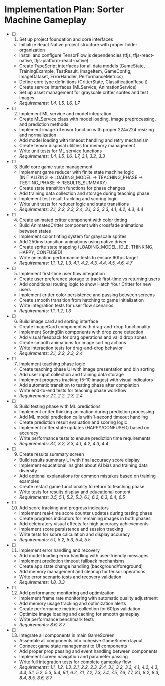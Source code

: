 # Implementation Plan: Sorter Machine Gameplay

- [ ] 1. Set up project foundation and core interfaces

  - Initialize React Native project structure with proper folder organization
  - Install and configure TensorFlow.js dependencies (tfjs, tfjs-react-native, tfjs-platform-react-native)
  - Create TypeScript interfaces for all data models (GameState, TrainingExample, TestResult, ImageItem, GameConfig, ImageDataset, ErrorHandler, PerformanceMetrics)
  - Define core type definitions (CritterState, ClassificationResult)
  - Create service interfaces (MLService, AnimationService)
  - Set up asset management for grayscale critter sprites and test images
  - _Requirements: 1.4, 1.5, 1.6, 1.7_

- [ ] 2. Implement ML service and model integration

  - Create MLService class with model loading, image preprocessing, and prediction methods
  - Implement imageToTensor function with proper 224x224 resizing and normalization
  - Add model loading with timeout handling and retry mechanism
  - Create tensor disposal utilities for memory management
  - Write unit tests for ML service functions
  - _Requirements: 1.4, 1.5, 1.6, 1.7, 3.1, 3.2, 3.3_

- [ ] 3. Build core game state management

  - Implement game reducer with finite state machine logic (INITIALIZING → LOADING_MODEL → TEACHING_PHASE → TESTING_PHASE → RESULTS_SUMMARY)
  - Create state transition functions for phase changes
  - Add training data collection and storage during teaching phase
  - Implement test result tracking and scoring logic
  - Write unit tests for reducer logic and state transitions
  - _Requirements: 2.1, 2.2, 2.3, 2.4, 3.1, 3.2, 3.3, 4.1, 4.2, 4.3, 4.4_

- [ ] 4. Create animated critter component with color tinting

  - Build AnimatedCritter component with crossfade animations between states
  - Implement color tinting system for grayscale sprites
  - Add 250ms transition animations using native driver
  - Create sprite state mapping (LOADING_MODEL, IDLE, THINKING, HAPPY, CONFUSED)
  - Write animation performance tests to ensure 60fps target
  - _Requirements: 1.1, 1.2, 1.3, 4.1, 4.2, 4.3, 4.4, 4.5, 4.6, 4.7_

- [ ] 5. Implement first-time user flow integration

  - Create user preference storage to track first-time vs returning users
  - Add conditional routing logic to show Hatch Your Critter for new users
  - Implement critter color persistence and passing between screens
  - Create smooth transition from hatching to game initialization
  - Write integration tests for user flow scenarios
  - _Requirements: 1.1, 1.2, 1.3_

- [ ] 6. Build image card and sorting interface

  - Create ImageCard component with drag-and-drop functionality
  - Implement SortingBin components with drop zone detection
  - Add visual feedback for drag operations and valid drop zones
  - Create smooth animations for image sorting actions
  - Write interaction tests for drag-and-drop behavior
  - _Requirements: 2.1, 2.2, 2.3, 2.4_

- [ ] 7. Implement teaching phase logic

  - Create teaching phase UI with image presentation and bin sorting
  - Add user input collection and training data storage
  - Implement progress tracking (5-10 images) with visual indicators
  - Add automatic transition to testing phase after completion
  - Write end-to-end tests for teaching phase workflow
  - _Requirements: 2.1, 2.2, 2.3, 2.4_

- [ ] 8. Build testing phase with ML predictions

  - Implement critter thinking animation during prediction processing
  - Add ML model prediction calls with 1-second timeout handling
  - Create prediction result evaluation and scoring logic
  - Implement critter state updates (HAPPY/CONFUSED) based on accuracy
  - Write performance tests to ensure prediction time requirements
  - _Requirements: 3.1, 3.2, 3.3, 4.1, 4.2, 4.3, 4.4_

- [ ] 9. Create results summary screen

  - Build results summary UI with final accuracy score display
  - Implement educational insights about AI bias and training data diversity
  - Add optional explanations for common mistakes based on training examples
  - Create restart game functionality to return to teaching phase
  - Write tests for results display and educational content
  - _Requirements: 3.5, 5.1, 5.2, 5.3, 6.1, 6.2, 6.3, 6.4, 6.5_

- [ ] 10. Add score tracking and progress indicators

  - Implement real-time score counter updates during testing phase
  - Create progress indicators for remaining images in both phases
  - Add celebratory visual effects for high accuracy achievements
  - Implement score persistence and session tracking
  - Write tests for score calculation and display accuracy
  - _Requirements: 5.1, 5.2, 5.3, 5.4, 5.5_

- [ ] 11. Implement error handling and recovery

  - Add model loading error handling with user-friendly messages
  - Implement prediction timeout fallback mechanisms
  - Create app state change handling (background/foreground)
  - Add memory management and cleanup for tensor operations
  - Write error scenario tests and recovery validation
  - _Requirements: 1.8, 3.3_

- [ ] 12. Add performance monitoring and optimization

  - Implement frame rate monitoring with automatic quality adjustment
  - Add memory usage tracking and optimization alerts
  - Create performance metrics collection for 60fps validation
  - Optimize image loading and caching for smooth gameplay
  - Write performance benchmark tests
  - _Requirements: 8.6, 8.7_

- [ ] 13. Integrate all components in main GameScreen
  - Assemble all components into cohesive GameScreen layout
  - Connect game state management to UI components
  - Add proper prop passing and event handling between components
  - Implement screen navigation and parameter passing
  - Write full integration tests for complete gameplay flow
  - _Requirements: 1.1, 1.2, 1.3, 2.1, 2.2, 2.3, 2.4, 3.1, 3.2, 3.3, 4.1, 4.2, 4.3, 4.4, 5.1, 5.2, 5.3, 5.4, 6.1, 6.2, 7.1, 7.2, 7.3, 7.4, 7.5, 7.6, 7.7, 8.1, 8.2, 8.3, 8.4, 8.5, 8.6, 8.7_
